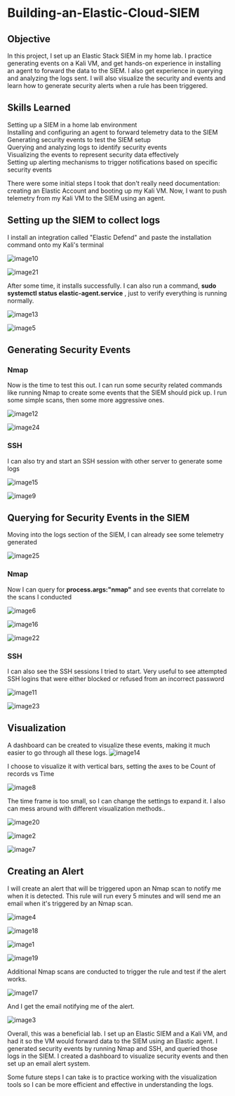 # Building-an-Elastic-Cloud-SIEM

## Objective 

In this project, I set up an Elastic Stack SIEM in my home lab. I
practice generating events on a Kali VM, and get hands-on experience in
installing an agent to forward the data to the SIEM. I also get
experience in querying and analyzing the logs sent. I will also
visualize the security and events and learn how to generate security
alerts when a rule has been triggered.

## Skills Learned
Setting up a SIEM in a home lab environment<br>
Installing and configuring an agent to forward telemetry data to the SIEM<br>
Generating security events to test the SIEM setup<br>
Querying and analyzing logs to identify security events<br>
Visualizing the events to represent security data effectively<br>
Setting up alerting mechanisms to trigger notifications based on specific security events<br>


There were some initial steps I took that don't really need
documentation: creating an Elastic Account and booting up my Kali VM.
Now, I want to push telemetry from my Kali VM to the SIEM using an
agent.

## Setting up the SIEM to collect logs 

I install an integration called "Elastic Defend" and paste the
installation command onto my Kali's terminal

![image10](https://github.com/user-attachments/assets/2fffd6f6-1611-48e4-9860-26bc5f28089d)


![image21](https://github.com/user-attachments/assets/bf6152c0-b65a-4a1d-a4cb-72f4c10ae5a3)


After some time, it installs successfully. I can also run a command,
**sudo systemctl status elastic-agent.service** , just to verify
everything is running
normally.

![image13](https://github.com/user-attachments/assets/2eefc276-1d3e-46cb-9ca0-e5ebea646af7)


![image5](https://github.com/user-attachments/assets/00f1ddb3-34a0-4577-968d-ae871b014cf7)


## Generating Security Events

### Nmap

Now is the time to test this out. I can run some security related
commands like running Nmap to create some events that the SIEM should
pick up. I run some simple scans, then some more aggressive ones.

![image12](https://github.com/user-attachments/assets/f9cac93b-707a-4f11-b633-d4d1c14e3693)

![image24](https://github.com/user-attachments/assets/addfdccf-befc-4129-ba14-57ef6d9a8574)


### SSH

I can also try and start an SSH session with other server to generate
some logs

![image15](https://github.com/user-attachments/assets/5e670f1d-9e5b-4b8f-afb3-39cd6c4d0235)


![image9](https://github.com/user-attachments/assets/7fa3729f-46bb-455d-b011-caca986f25ed)


## Querying for Security Events in the SIEM

Moving into the logs section of the SIEM, I can already see some
telemetry generated

![image25](https://github.com/user-attachments/assets/399b6984-ad62-4f4d-989e-72e81012a513)


### Nmap

Now I can query for **process.args:"nmap"** and see events that
correlate to the scans I conducted

![image6](https://github.com/user-attachments/assets/7ab861f4-a877-43f3-b696-87c282778084)


![image16](https://github.com/user-attachments/assets/07d56e5a-b386-4a30-aef0-21c371aaaaf3)


![image22](https://github.com/user-attachments/assets/0018ed05-10fa-42ba-9605-92c1bcf7327d)


### SSH

I can also see the SSH sessions I tried to start. Very useful to see
attempted SSH logins that were either blocked or refused from an
incorrect password

![image11](https://github.com/user-attachments/assets/71436ba1-c3c8-4d8a-9b92-f7ea69d2994a)


![image23](https://github.com/user-attachments/assets/1baaf511-7860-4c99-9aff-03e8dd39c715)


## Visualization

A dashboard can be created to visualize these events, making it much
easier to go through all these logs.
![image14](https://github.com/user-attachments/assets/0a9487bc-5fe1-4749-b688-2282932acda8)


I choose to visualize it with vertical bars, setting the axes to be
Count of records vs Time

![image8](https://github.com/user-attachments/assets/7124fd6d-1dc5-40f2-9219-780c9421237c)


The time frame is too small, so I can change the settings to expand it.
I also can mess around with different visualization methods..

![image20](https://github.com/user-attachments/assets/a306384f-a7a9-4fc8-bd5d-94a42f8e258b)


![image2](https://github.com/user-attachments/assets/08526c4d-621a-4922-979c-ff17a2022624)


![image7](https://github.com/user-attachments/assets/20030c56-072a-4c07-8bf0-4cd563b31a48)


## Creating an Alert

I will create an alert that will be triggered upon an Nmap scan to
notify me when it is detected. This rule will run every 5 minutes and
will send me an email when it's triggered by an Nmap scan.

![image4](https://github.com/user-attachments/assets/64ee57c3-682c-49ca-a699-4ffa083f931b)


![image18](https://github.com/user-attachments/assets/30cb86c2-1845-4c03-ab61-32568357b55c)


![image1](https://github.com/user-attachments/assets/01308f2a-fde9-4d1d-9144-f25d50831b97)


![image19](https://github.com/user-attachments/assets/a21aa6b6-bfa3-4ff5-bc53-b0ceeae7b3aa)


Additional Nmap scans are conducted to trigger the rule and test if the
alert works.

![image17](https://github.com/user-attachments/assets/cb0d21d7-7b5b-47d0-8da1-3dd32545bdd5)


And I get the email notifying me of the alert.

![image3](https://github.com/user-attachments/assets/d05e6231-4415-4523-b7bb-3106ef49a53c)


Overall, this was a beneficial lab. I set up an Elastic SIEM and a Kali
VM, and had it so the VM would forward data to the SIEM using an Elastic
agent. I generated security events by running Nmap and SSH, and queried
those logs in the SIEM. I created a dashboard to visualize security
events and then set up an email alert system.

Some future steps I can take is to practice working with the
visualization tools so I can be more efficient and effective in
understanding the logs.
